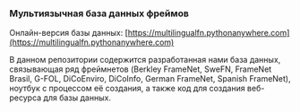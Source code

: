### Мультиязычная база данных фреймов

Онлайн-версия базы данных: [https://multilingualfn.pythonanywhere.com](https://multilingualfn.pythonanywhere.com)

В данном репозитории содержится разработанная нами база данных, связывающая ряд фреймнетов (Berkley FrameNet, SweFN, FrameNet Brasil, G-FOL, DiCoEnviro, DiCoInfo, German FrameNet, Spanish FrameNet), ноутбук с процессом её создания, а также код для создания веб-ресурса для базы данных.
